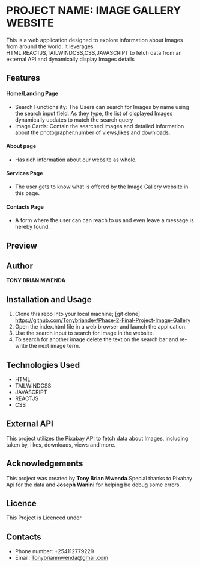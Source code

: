 # PROJECT NAME: IMAGE GALLERY WEBSITE
This is a web application designed to explore information about Images from around the world. It leverages HTML,REACTJS,TAILWINDCSS,CSS,JAVASCRIPT to fetch data from an external API and dynamically display Images details

## Features
#### Home/Landing Page
- Search Functionality: The Users can search for Images by name using the search input field. As they type, the list of displayed Images dynamically updates to match the search query
- Image Cards: Contain the searched images and detailed information about the photographer,number of views,likes and downloads.
#### About page
- Has rich information about our website as  whole.
#### Services Page
- The user gets to know what is offered by the Image Gallery website in this page.
#### Contacts Page
- A form where the user can can reach to us and even leave a message is hereby found.

## Preview


## Author

**TONY BRIAN MWENDA**

## Installation and Usage

1. Clone this repo into your local machine;
   [git clone] https://github.com/Tonybriandev/Phase-2-Final-Project-Image-Gallery
2. Open the index.html file in a web browser and launch the application.
3. Use the search input to search for Image in the website.
4. To search for another image delete the text on the search bar and re-write the next image term.

## Technologies Used

* HTML
* TAILWINDCSS
* JAVASCRIPT
* REACTJS
* CSS

## External API

  This project utilizes the Pixabay API to fetch data about Images, including taken by, likes, downloads, views and more.

## Acknowledgements
  This project was created by **Tony Brian Mwenda**.Special thanks to Pixabay Api for the data and **Joseph Wanini** for helping be debug some errors.

## Licence
This Project is Licenced under

## Contacts
* Phone number: +254112779229
* Email: Tonybrianmwenda@gmail.com
